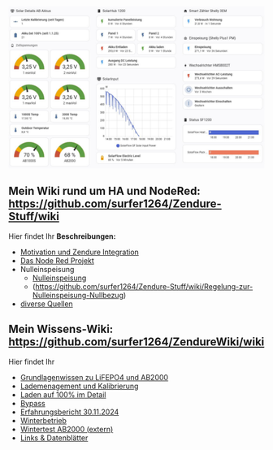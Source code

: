 
![Flow](/Bild1_HA.jpeg)


## Mein Wiki rund um HA und NodeRed: https://github.com/surfer1264/Zendure-Stuff/wiki
Hier findet Ihr
**Beschreibungen:**
* [Motivation und Zendure Integration](https://github.com/surfer1264/Zendure-Stuff/wiki/AB2000-Überwachung-mit-HA-und-NodeRed)
* [Das Node Red Projekt](https://github.com/surfer1264/Zendure-Stuff/wiki/Das-Node-Red-Projekt)
* Nulleinspeisung
  * [Nulleinspeisung](https://github.com/surfer1264/Zendure-Stuff/wiki/Nulleinspeisung-(Demo))
  * (https://github.com/surfer1264/Zendure-Stuff/wiki/Regelung-zur-Nulleinspeisung-Nullbezug)
* [diverse Quellen](https://github.com/surfer1264/Zendure-Stuff/wiki/Linksammlung)

  
## Mein Wissens-Wiki: https://github.com/surfer1264/ZendureWiki/wiki
Hier findet Ihr 
* [Grundlagenwissen zu LiFEPO4 und AB2000](https://github.com/surfer1264/ZendureWiki/wiki/Der-AB2000)
* [Lademenagement und Kalibrierung](https://github.com/surfer1264/ZendureWiki/wiki/Lademanagement-und-Kalibrierung)
* [Laden auf 100% im Detail](https://github.com/surfer1264/ZendureWiki/wiki/Laden-auf-100%25-‐-Details)
* [Bypass](https://github.com/surfer1264/Zendurewiki/wiki/ByPass)
* [Erfahrungsbericht 30.11.2024](https://github.com/surfer1264/ZendureWiki/wiki/Erfahrungsbericht-30.11.2024)
* [Winterbetrieb](https://github.com/surfer1264/ZendureWiki/wiki/Winterbetrieb)
* [Wintertest AB2000 (extern)](https://www.smartzone.de/zendure-ab2000-akku-test/)
* [Links & Datenblätter](https://github.com/surfer1264/ZendureWiki/wiki/Links)
